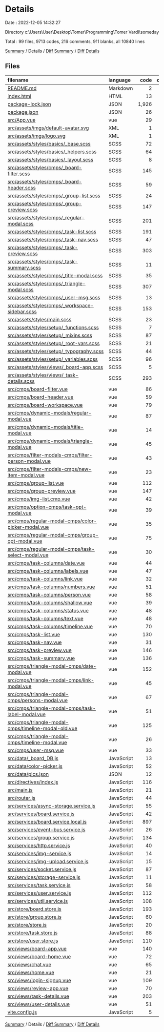 # Details

Date : 2022-12-05 14:32:27

Directory c:\\Users\\User\\Desktop\\Tomer\\Programming\\Tomer Vardi\\someday

Total : 99 files,  9713 codes, 216 comments, 911 blanks, all 10840 lines

[Summary](results.md) / Details / [Diff Summary](diff.md) / [Diff Details](diff-details.md)

## Files
| filename | language | code | comment | blank | total |
| :--- | :--- | ---: | ---: | ---: | ---: |
| [README.md](/README.md) | Markdown | 2 | 0 | 1 | 3 |
| [index.html](/index.html) | HTML | 13 | 0 | 3 | 16 |
| [package-lock.json](/package-lock.json) | JSON | 1,926 | 0 | 1 | 1,927 |
| [package.json](/package.json) | JSON | 26 | 0 | 1 | 27 |
| [src/App.vue](/src/App.vue) | vue | 29 | 0 | 3 | 32 |
| [src/assets/imgs/default-avatar.svg](/src/assets/imgs/default-avatar.svg) | XML | 1 | 0 | 0 | 1 |
| [src/assets/imgs/logo.svg](/src/assets/imgs/logo.svg) | XML | 1 | 0 | 0 | 1 |
| [src/assets/styles/basics/_base.scss](/src/assets/styles/basics/_base.scss) | SCSS | 72 | 0 | 15 | 87 |
| [src/assets/styles/basics/_helpers.scss](/src/assets/styles/basics/_helpers.scss) | SCSS | 64 | 3 | 23 | 90 |
| [src/assets/styles/basics/_layout.scss](/src/assets/styles/basics/_layout.scss) | SCSS | 8 | 0 | 1 | 9 |
| [src/assets/styles/cmps/_board-filter.scss](/src/assets/styles/cmps/_board-filter.scss) | SCSS | 145 | 0 | 35 | 180 |
| [src/assets/styles/cmps/_board-header.scss](/src/assets/styles/cmps/_board-header.scss) | SCSS | 59 | 0 | 10 | 69 |
| [src/assets/styles/cmps/_group-list.scss](/src/assets/styles/cmps/_group-list.scss) | SCSS | 24 | 0 | 6 | 30 |
| [src/assets/styles/cmps/_group-preview.scss](/src/assets/styles/cmps/_group-preview.scss) | SCSS | 147 | 1 | 29 | 177 |
| [src/assets/styles/cmps/_regular-modal.scss](/src/assets/styles/cmps/_regular-modal.scss) | SCSS | 201 | 4 | 46 | 251 |
| [src/assets/styles/cmps/_task-list.scss](/src/assets/styles/cmps/_task-list.scss) | SCSS | 191 | 4 | 37 | 232 |
| [src/assets/styles/cmps/_task-nav.scss](/src/assets/styles/cmps/_task-nav.scss) | SCSS | 47 | 0 | 12 | 59 |
| [src/assets/styles/cmps/_task-preview.scss](/src/assets/styles/cmps/_task-preview.scss) | SCSS | 303 | 3 | 68 | 374 |
| [src/assets/styles/cmps/_task-summary.scss](/src/assets/styles/cmps/_task-summary.scss) | SCSS | 11 | 0 | 0 | 11 |
| [src/assets/styles/cmps/_title-modal.scss](/src/assets/styles/cmps/_title-modal.scss) | SCSS | 35 | 0 | 4 | 39 |
| [src/assets/styles/cmps/_triangle-modal.scss](/src/assets/styles/cmps/_triangle-modal.scss) | SCSS | 307 | 2 | 67 | 376 |
| [src/assets/styles/cmps/_user-msg.scss](/src/assets/styles/cmps/_user-msg.scss) | SCSS | 13 | 0 | 4 | 17 |
| [src/assets/styles/cmps/_workspace-sidebar.scss](/src/assets/styles/cmps/_workspace-sidebar.scss) | SCSS | 153 | 0 | 37 | 190 |
| [src/assets/styles/main.scss](/src/assets/styles/main.scss) | SCSS | 23 | 4 | 3 | 30 |
| [src/assets/styles/setup/_functions.scss](/src/assets/styles/setup/_functions.scss) | SCSS | 7 | 2 | 1 | 10 |
| [src/assets/styles/setup/_mixins.scss](/src/assets/styles/setup/_mixins.scss) | SCSS | 87 | 4 | 15 | 106 |
| [src/assets/styles/setup/_root-vars.scss](/src/assets/styles/setup/_root-vars.scss) | SCSS | 21 | 0 | 0 | 21 |
| [src/assets/styles/setup/_typography.scss](/src/assets/styles/setup/_typography.scss) | SCSS | 44 | 0 | 12 | 56 |
| [src/assets/styles/setup/_variables.scss](/src/assets/styles/setup/_variables.scss) | SCSS | 96 | 13 | 18 | 127 |
| [src/assets/styles/views/_board-app.scss](/src/assets/styles/views/_board-app.scss) | SCSS | 5 | 0 | 0 | 5 |
| [src/assets/styles/views/_task-details.scss](/src/assets/styles/views/_task-details.scss) | SCSS | 293 | 1 | 58 | 352 |
| [src/cmps/board-filter.vue](/src/cmps/board-filter.vue) | vue | 86 | 1 | 2 | 89 |
| [src/cmps/board-header.vue](/src/cmps/board-header.vue) | vue | 59 | 0 | 2 | 61 |
| [src/cmps/board-workspace.vue](/src/cmps/board-workspace.vue) | vue | 79 | 1 | 11 | 91 |
| [src/cmps/dynamic-modals/regular-modal.vue](/src/cmps/dynamic-modals/regular-modal.vue) | vue | 87 | 0 | 4 | 91 |
| [src/cmps/dynamic-modals/title-modal.vue](/src/cmps/dynamic-modals/title-modal.vue) | vue | 14 | 0 | 3 | 17 |
| [src/cmps/dynamic-modals/triangle-modal.vue](/src/cmps/dynamic-modals/triangle-modal.vue) | vue | 45 | 0 | 3 | 48 |
| [src/cmps/filter-modals-cmps/filter-person-modal.vue](/src/cmps/filter-modals-cmps/filter-person-modal.vue) | vue | 43 | 0 | 1 | 44 |
| [src/cmps/filter-modals-cmps/new-item-modal.vue](/src/cmps/filter-modals-cmps/new-item-modal.vue) | vue | 23 | 0 | 1 | 24 |
| [src/cmps/group-list.vue](/src/cmps/group-list.vue) | vue | 112 | 0 | 7 | 119 |
| [src/cmps/group-preview.vue](/src/cmps/group-preview.vue) | vue | 147 | 1 | 10 | 158 |
| [src/cmps/img-list.cmp.vue](/src/cmps/img-list.cmp.vue) | vue | 42 | 0 | 4 | 46 |
| [src/cmps/option-cmps/task-opt-modal.vue](/src/cmps/option-cmps/task-opt-modal.vue) | vue | 39 | 63 | 4 | 106 |
| [src/cmps/regular-modal-cmps/color-picker-modal.vue](/src/cmps/regular-modal-cmps/color-picker-modal.vue) | vue | 35 | 0 | 2 | 37 |
| [src/cmps/regular-modal-cmps/group-opt-modal.vue](/src/cmps/regular-modal-cmps/group-opt-modal.vue) | vue | 75 | 12 | 6 | 93 |
| [src/cmps/regular-modal-cmps/task-select-modal.vue](/src/cmps/regular-modal-cmps/task-select-modal.vue) | vue | 30 | 0 | 3 | 33 |
| [src/cmps/task-columns/date.vue](/src/cmps/task-columns/date.vue) | vue | 44 | 0 | 1 | 45 |
| [src/cmps/task-columns/labels.vue](/src/cmps/task-columns/labels.vue) | vue | 47 | 0 | 1 | 48 |
| [src/cmps/task-columns/link.vue](/src/cmps/task-columns/link.vue) | vue | 32 | 1 | 2 | 35 |
| [src/cmps/task-columns/numbers.vue](/src/cmps/task-columns/numbers.vue) | vue | 51 | 0 | 1 | 52 |
| [src/cmps/task-columns/person.vue](/src/cmps/task-columns/person.vue) | vue | 58 | 1 | 2 | 61 |
| [src/cmps/task-columns/shallow.vue](/src/cmps/task-columns/shallow.vue) | vue | 39 | 0 | 1 | 40 |
| [src/cmps/task-columns/status.vue](/src/cmps/task-columns/status.vue) | vue | 48 | 0 | 3 | 51 |
| [src/cmps/task-columns/text.vue](/src/cmps/task-columns/text.vue) | vue | 48 | 0 | 1 | 49 |
| [src/cmps/task-columns/timeline.vue](/src/cmps/task-columns/timeline.vue) | vue | 70 | 1 | 2 | 73 |
| [src/cmps/task-list.vue](/src/cmps/task-list.vue) | vue | 130 | 0 | 6 | 136 |
| [src/cmps/task-nav.vue](/src/cmps/task-nav.vue) | vue | 31 | 0 | 2 | 33 |
| [src/cmps/task-preview.vue](/src/cmps/task-preview.vue) | vue | 146 | 0 | 4 | 150 |
| [src/cmps/task-summary.vue](/src/cmps/task-summary.vue) | vue | 136 | 0 | 7 | 143 |
| [src/cmps/triangle-modal-cmps/date-modal.vue](/src/cmps/triangle-modal-cmps/date-modal.vue) | vue | 152 | 0 | 10 | 162 |
| [src/cmps/triangle-modal-cmps/link-modal.vue](/src/cmps/triangle-modal-cmps/link-modal.vue) | vue | 45 | 0 | 2 | 47 |
| [src/cmps/triangle-modal-cmps/persons-modal.vue](/src/cmps/triangle-modal-cmps/persons-modal.vue) | vue | 67 | 0 | 1 | 68 |
| [src/cmps/triangle-modal-cmps/task-label-modal.vue](/src/cmps/triangle-modal-cmps/task-label-modal.vue) | vue | 51 | 1 | 2 | 54 |
| [src/cmps/triangle-modal-cmps/timeline-modal-old.vue](/src/cmps/triangle-modal-cmps/timeline-modal-old.vue) | vue | 125 | 0 | 5 | 130 |
| [src/cmps/triangle-modal-cmps/timeline-modal.vue](/src/cmps/triangle-modal-cmps/timeline-modal.vue) | vue | 26 | 0 | 2 | 28 |
| [src/cmps/user-msg.vue](/src/cmps/user-msg.vue) | vue | 33 | 0 | 3 | 36 |
| [src/data/_board_DB.js](/src/data/_board_DB.js) | JavaScript | 13 | 0 | 0 | 13 |
| [src/data/color-picker.js](/src/data/color-picker.js) | JavaScript | 52 | 0 | 4 | 56 |
| [src/data/pics.json](/src/data/pics.json) | JSON | 12 | 0 | 1 | 13 |
| [src/directives/index.js](/src/directives/index.js) | JavaScript | 116 | 1 | 15 | 132 |
| [src/main.js](/src/main.js) | JavaScript | 21 | 1 | 9 | 31 |
| [src/router.js](/src/router.js) | JavaScript | 44 | 1 | 6 | 51 |
| [src/services/async-storage.service.js](/src/services/async-storage.service.js) | JavaScript | 55 | 1 | 8 | 64 |
| [src/services/board.service.js](/src/services/board.service.js) | JavaScript | 42 | 6 | 17 | 65 |
| [src/services/board.service.local.js](/src/services/board.service.local.js) | JavaScript | 897 | 1 | 26 | 924 |
| [src/services/event-bus.service.js](/src/services/event-bus.service.js) | JavaScript | 26 | 0 | 5 | 31 |
| [src/services/group.service.js](/src/services/group.service.js) | JavaScript | 134 | 0 | 11 | 145 |
| [src/services/http.service.js](/src/services/http.service.js) | JavaScript | 40 | 5 | 5 | 50 |
| [src/services/img-service.js](/src/services/img-service.js) | JavaScript | 14 | 0 | 5 | 19 |
| [src/services/img-upload.service.js](/src/services/img-upload.service.js) | JavaScript | 15 | 3 | 3 | 21 |
| [src/services/socket.service.js](/src/services/socket.service.js) | JavaScript | 87 | 12 | 13 | 112 |
| [src/services/storage-service.js](/src/services/storage-service.js) | JavaScript | 11 | 0 | 3 | 14 |
| [src/services/task.service.js](/src/services/task.service.js) | JavaScript | 58 | 14 | 14 | 86 |
| [src/services/user.service.js](/src/services/user.service.js) | JavaScript | 112 | 17 | 23 | 152 |
| [src/services/util.service.js](/src/services/util.service.js) | JavaScript | 108 | 7 | 24 | 139 |
| [src/store/board.store.js](/src/store/board.store.js) | JavaScript | 193 | 1 | 8 | 202 |
| [src/store/group.store.js](/src/store/group.store.js) | JavaScript | 60 | 1 | 1 | 62 |
| [src/store/store.js](/src/store/store.js) | JavaScript | 20 | 0 | 3 | 23 |
| [src/store/task.store.js](/src/store/task.store.js) | JavaScript | 88 | 0 | 1 | 89 |
| [src/store/user.store.js](/src/store/user.store.js) | JavaScript | 110 | 4 | 6 | 120 |
| [src/views/board-app.vue](/src/views/board-app.vue) | vue | 140 | 0 | 5 | 145 |
| [src/views/board-home.vue](/src/views/board-home.vue) | vue | 72 | 0 | 9 | 81 |
| [src/views/chat.vue](/src/views/chat.vue) | vue | 65 | 0 | 3 | 68 |
| [src/views/home.vue](/src/views/home.vue) | vue | 21 | 0 | 5 | 26 |
| [src/views/login-signup.vue](/src/views/login-signup.vue) | vue | 109 | 7 | 6 | 122 |
| [src/views/review-app.vue](/src/views/review-app.vue) | vue | 70 | 1 | 4 | 75 |
| [src/views/task-details.vue](/src/views/task-details.vue) | vue | 203 | 9 | 32 | 244 |
| [src/views/user-details.vue](/src/views/user-details.vue) | vue | 51 | 0 | 3 | 54 |
| [vite.config.js](/vite.config.js) | JavaScript | 5 | 1 | 2 | 8 |

[Summary](results.md) / Details / [Diff Summary](diff.md) / [Diff Details](diff-details.md)